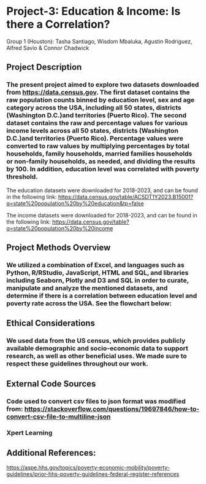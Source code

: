 # Project-3: Education & Income: Is there a Correlation?
Group 1 (Houston): Tasha Santiago, Wisdom Mbaluka, Agustin Rodriguez, Alfred Savio & Connor Chadwick

## Project Description
### The present project aimed to explore two datasets downloaded from https://data.census.gov. The first dataset contains the raw population counts binned by education level, sex and age category across the USA, including all 50 states, districts (Washington D.C.)and territories (Puerto Rico). The second dataset contains the raw and percentage values for various income levels across all 50 states, districts (Washington D.C.)and territories (Puerto Rico). Percentage values were converted to raw values by multiplying percentages by total households, family households, married families households or non-family households, as needed, and dividing the results by 100. In addition, education level was correlated with poverty threshold.

The education datasets were downloaded for 2018-2023, and can be found in the following link: https://data.census.gov/table/ACSDT1Y2023.B15001?q=state%20population%20by%20education&tp=false

The income datasets were downloaded for 2018-2023, and can be found in the following link:
https://data.census.gov/table?q=state%20population%20by%20income

## Project Methods Overview
### We utilized a combination of Excel, and languages such as Python, R/RStudio, JavaScript, HTML and SQL, and libraries including  Seaborn, Plotly and D3 and SQL in order to curate, manipulate and analyze the mentioned datasets, and determine if there is a  correlation between education level and poverty rate across the USA. See the flowchart below:



## Ethical Considerations
### We used data from the US census, which provides publicly available demographic and socio-economic data to support research, as well as other beneficial uses. We made sure to respect these guidelines throughout our work.

## External Code Sources
### Code used to convert csv files to json format was modified from: https://stackoverflow.com/questions/19697846/how-to-convert-csv-file-to-multiline-json
### Xpert Learning

## Additional References:
https://aspe.hhs.gov/topics/poverty-economic-mobility/poverty-guidelines/prior-hhs-poverty-guidelines-federal-register-references
